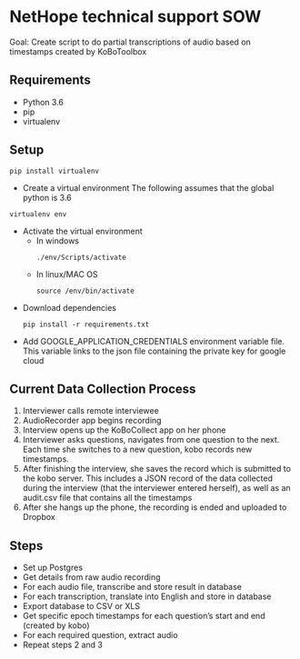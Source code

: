  # NetHope technical support SOW
Goal: Create script to do partial transcriptions of audio based on timestamps created by KoBoToolbox

## Requirements
- Python 3.6
- pip
- virtualenv

## Setup
````
pip install virtualenv
````
- Create a virtual environment
The following assumes that the global python is 3.6
````
virtualenv env
````
- Activate the virtual environment
    - In windows
        ````
        ./env/Scripts/activate
        ````
    - In linux/MAC OS
        ````
        source /env/bin/activate
        ````
- Download dependencies
  ````
  pip install -r requirements.txt
  ````
- Add GOOGLE_APPLICATION_CREDENTIALS environment variable file. This variable links to the json file
 containing the private key for google cloud

## Current Data Collection Process
1. Interviewer calls remote interviewee
2. AudioRecorder app begins recording
3. Interview opens up the KoBoCollect app on her phone
4. Interviewer asks questions, navigates from one question to the next. Each time she switches to a new question, kobo records new timestamps.
5. After finishing the interview, she saves the record which is submitted to the kobo server. This includes a JSON record of the data collected during the interview (that the interviewer entered herself), as well as an audit.csv file that contains all the timestamps
6. After she hangs up the phone, the recording is ended and uploaded to Dropbox

## Steps
- Set up Postgres
- Get details from raw audio recording
- For each audio file, transcribe and store result in database
- For each transcription, translate into English and store in database
- Export database to CSV or XLS
- Get specific epoch timestamps for each question’s start and end (created by kobo)
- For each required question, extract audio
- Repeat steps 2 and 3